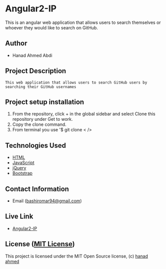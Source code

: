 # Angular2-IP

This is an angular web application that allows users to search themselves or whoever they would like to search on GitHub.

## Author

-  Hanad Ahmed Abdi

## Project Description

    This web application that allows users to search GitHub users by searching their GitHub usernames

## Project setup  installation

1.  From the repository, click + in the global sidebar and select Clone this repository under Get to work.
2.  Copy the clone command.
3.  From terminal you use
    '$ git clone <  />

## Technologies Used

* [HTML](https://developer.mozilla.org/en-US/docs/Web/HTML)
* [JavaScript](https://www.javascript.com)
* [jQuery](https://jquery.com)
* [Bootstrap](https://getbootstrap.com/)

## Contact Information

-   Email (bashiromar94@gmail.com)

## Live Link

* [Angular2-IP]( /)



## License ([MIT License](   ))
This project is licensed under the MIT Open Source license, (c) [hanad ahmed](  )
